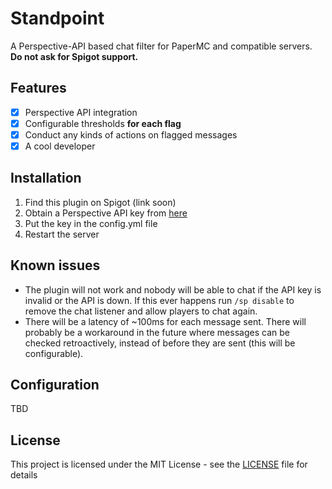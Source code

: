 # Standpoint
A Perspective-API based chat filter for PaperMC and compatible servers. **Do not ask for Spigot support.**

## Features
- [x] Perspective API integration
- [x] Configurable thresholds **for each flag**
- [x] Conduct any kinds of actions on flagged messages
- [x] A cool developer

## Installation
1. Find this plugin on Spigot (link soon)
2. Obtain a Perspective API key from [here](https://developers.perspectiveapi.com/s/?language=en_US)
3. Put the key in the config.yml file
4. Restart the server

## Known issues
* The plugin will not work and nobody will be able to chat if the API key is invalid or the API is down. If this ever 
happens run `/sp disable` to remove the chat listener and allow players to chat again.
* There will be a latency of ~100ms for each message sent. There will probably be a workaround in the future where 
messages can be checked retroactively, instead of before they are sent (this will be configurable).

## Configuration
TBD

## License
This project is licensed under the MIT License - see the [LICENSE](LICENSE) file for details
